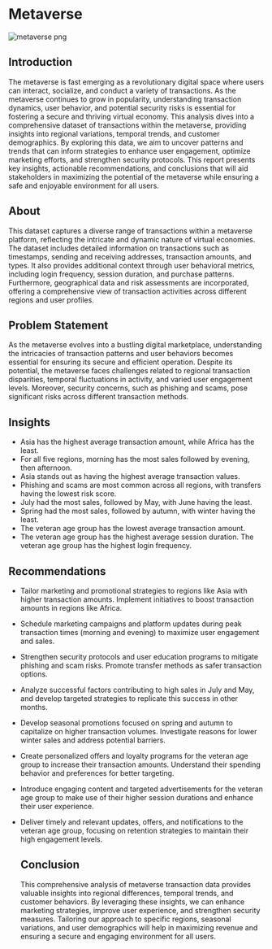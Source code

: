 # Metaverse

![metaverse png](https://github.com/Glory280/Metaverse/assets/115431188/bac55d60-4446-4380-aa22-e93f4213dacf)

## Introduction
The metaverse is fast emerging as a revolutionary digital space where users can interact, socialize, and conduct a variety of transactions. As the metaverse continues to grow in popularity, understanding transaction dynamics, user behavior, and potential security risks is essential for fostering a secure and thriving virtual economy.
This analysis dives into a comprehensive dataset of transactions within the metaverse, providing insights into regional variations, temporal trends, and customer demographics.
By exploring this data, we aim to uncover patterns and trends that can inform strategies to enhance user engagement, optimize marketing efforts, and strengthen security protocols. This report presents key insights, actionable recommendations, and conclusions that will aid stakeholders in maximizing the potential of the metaverse while ensuring a safe and enjoyable environment for all users.

## About
This dataset captures a diverse range of transactions within a metaverse platform, reflecting the intricate and dynamic nature of virtual economies. 
The dataset includes detailed information on transactions such as timestamps, sending and receiving addresses, transaction amounts, and types. It also provides additional context through user behavioral metrics, including login frequency, session duration, and purchase patterns. Furthermore, geographical data and risk assessments are incorporated, offering a comprehensive view of transaction activities across different regions and user profiles.

## Problem Statement
As the metaverse evolves into a bustling digital marketplace, understanding the intricacies of transaction patterns and user behaviors becomes essential for ensuring its secure and efficient operation. Despite its potential, the metaverse faces challenges related to regional transaction disparities, temporal fluctuations in activity, and varied user engagement levels. Moreover, security concerns, such as phishing and scams, pose significant risks across different transaction methods.

## Insights
- Asia has the highest average transaction amount, while Africa has the least.
- For all five regions, morning has the most sales followed by evening, then afternoon.
- Asia stands out as having the highest average transaction values.
- Phishing and scams are most common across all regions, with transfers having the lowest risk score.
- July had the most sales, followed by May, with June having the least.
- Spring had the most sales, followed by autumn, with winter having the least.
- The veteran age group has the lowest average transaction amount.
- The veteran age group has the highest average session duration.
The veteran age group has the highest login frequency.

## Recommendations
- Tailor marketing and promotional strategies to regions like Asia with higher transaction amounts. Implement initiatives to boost transaction amounts in regions like Africa.
- Schedule marketing campaigns and platform updates during peak transaction times (morning and evening) to maximize user engagement and sales.
- Strengthen security protocols and user education programs to mitigate phishing and scam risks. Promote transfer methods as safer transaction options.
- Analyze successful factors contributing to high sales in July and May, and develop targeted strategies to replicate this success in other months.
- Develop seasonal promotions focused on spring and autumn to capitalize on higher transaction volumes. Investigate reasons for lower winter sales and address potential barriers.
- Create personalized offers and loyalty programs for the veteran age group to increase their transaction amounts. Understand their spending behavior and preferences for better targeting.
- Introduce engaging content and targeted advertisements for the veteran age group to make use of their higher session durations and enhance their user experience.
- Deliver timely and relevant updates, offers, and notifications to the veteran age group, focusing on retention strategies to maintain their high engagement levels.

  ## Conclusion
  This comprehensive analysis of metaverse transaction data provides valuable insights into regional differences, temporal trends, and customer behaviors. By leveraging these insights, we can enhance marketing strategies, improve user experience, and strengthen security measures. Tailoring our approach to specific regions, seasonal variations, and user demographics will help in maximizing revenue and ensuring a secure and engaging environment for all users.
